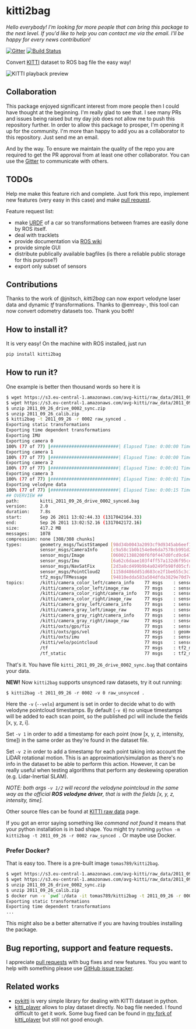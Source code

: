 # kitti2bag

*Hello everybody! I'm looking for more people that can bring this package to the next level. If you'd like to help you can contact me via the email. I'll be happy for every news contribution!*

[![Gitter](https://badges.gitter.im/kitti2bag/community.svg)](https://gitter.im/kitti2bag/community?utm_source=badge&utm_medium=badge&utm_campaign=pr-badge) [![Build Status](https://travis-ci.org/tomas789/kitti2bag.svg?branch=master)](https://travis-ci.org/tomas789/kitti2bag)

Convert [KITTI](http://www.cvlibs.net/datasets/kitti/index.php) dataset to ROS bag file the easy way!

![KITTI playback preview](https://raw.githubusercontent.com/tomas789/kitti2bag/gh-pages/img/kitti_playback.png)

## Collaboration

This package enjoyed significant interest from more people then I could have thought at the beginning. I'm really glad to see that. I see many PRs and issues being raised but my day job does not allow me to push this repository further. In order to allow this package to prosper, I'm opening it up for the community. I'm more than happy to add you as a collaborator to this repository. Just send me an email. 

And by the way. To ensure we maintain the quality of the repo you are required to get the PR approval from at least one other collaborator. You can use the [Gitter](https://gitter.im/kitti2bag/community?utm_source=share-link&utm_medium=link&utm_campaign=share-link) to communicate with others.

## TODOs

Help me make this feature rich and complete. Just fork this repo, implement new features (very easy in this case) and make [pull request](https://github.com/tomas789/kitti2bag/pulls).

Feature request list:
 * make [URDF](http://wiki.ros.org/urdf) of a car so transformations between frames are easily done by ROS itself.
 * deal with tracklets
 * provide documentation via [ROS wiki](wiki.ros.org)
 * provide simple GUI
 * distribute publically available bagfiles (is there a reliable public storage for this purpose?)
 * export only subset of sensors

## Contributions

Thanks to the work of @jnitsch, _kitti2bag_ can now export velodyne laser data and dynamic _tf_ transformations. Thanks to @emreay-, this tool can now convert odometry datasets too. Thank you both!

## How to install it?

It is very easy! On the machine with ROS installed, just run
```bash
pip install kitti2bag
```

## How to run it?

One example is better then thousand words so here it is

```bash
$ wget https://s3.eu-central-1.amazonaws.com/avg-kitti/raw_data/2011_09_26_drive_0002/2011_09_26_drive_0002_sync.zip
$ wget https://s3.eu-central-1.amazonaws.com/avg-kitti/raw_data/2011_09_26_calib.zip
$ unzip 2011_09_26_drive_0002_sync.zip
$ unzip 2011_09_26_calib.zip
$ kitti2bag -t 2011_09_26 -r 0002 raw_synced .
Exporting static transformations
Exporting time dependent transformations
Exporting IMU
Exporting camera 0
100% (77 of 77) |##########################| Elapsed Time: 0:00:00 Time: 0:00:00
Exporting camera 1
100% (77 of 77) |##########################| Elapsed Time: 0:00:00 Time: 0:00:00
Exporting camera 2
100% (77 of 77) |##########################| Elapsed Time: 0:00:01 Time: 0:00:01
Exporting camera 3
100% (77 of 77) |##########################| Elapsed Time: 0:00:01 Time: 0:00:01
Exporting velodyne data
100% (77 of 77) |##########################| Elapsed Time: 0:00:15 Time: 0:00:15
## OVERVIEW ##
path:        kitti_2011_09_26_drive_0002_synced.bag
version:     2.0
duration:    7.8s
start:       Sep 26 2011 13:02:44.33 (1317042164.33)
end:         Sep 26 2011 13:02:52.16 (1317042172.16)
size:        417.2 MB
messages:    1078
compression: none [308/308 chunks]
types:       geometry_msgs/TwistStamped [98d34b0043a2093cf9d9345ab6eef12e]
             sensor_msgs/CameraInfo     [c9a58c1b0b154e0e6da7578cb991d214]
             sensor_msgs/Image          [060021388200f6f0f447d0fcd9c64743]
             sensor_msgs/Imu            [6a62c6daae103f4ff57a132d6f95cec2]
             sensor_msgs/NavSatFix      [2d3a8cd499b9b4a0249fb98fd05cfa48]
             sensor_msgs/PointCloud2    [1158d486dd51d683ce2f1be655c3c181]
             tf2_msgs/TFMessage         [94810edda583a504dfda3829e70d7eec]
topics:      /kitti/camera_color_left/camera_info    77 msgs    : sensor_msgs/CameraInfo    
             /kitti/camera_color_left/image_raw      77 msgs    : sensor_msgs/Image         
             /kitti/camera_color_right/camera_info   77 msgs    : sensor_msgs/CameraInfo    
             /kitti/camera_color_right/image_raw     77 msgs    : sensor_msgs/Image         
             /kitti/camera_gray_left/camera_info     77 msgs    : sensor_msgs/CameraInfo    
             /kitti/camera_gray_left/image_raw       77 msgs    : sensor_msgs/Image         
             /kitti/camera_gray_right/camera_info    77 msgs    : sensor_msgs/CameraInfo    
             /kitti/camera_gray_right/image_raw      77 msgs    : sensor_msgs/Image         
             /kitti/oxts/gps/fix                     77 msgs    : sensor_msgs/NavSatFix     
             /kitti/oxts/gps/vel                     77 msgs    : geometry_msgs/TwistStamped
             /kitti/oxts/imu                         77 msgs    : sensor_msgs/Imu           
             /kitti/velo/pointcloud                  77 msgs    : sensor_msgs/PointCloud2   
             /tf                                     77 msgs    : tf2_msgs/TFMessage        
             /tf_static                              77 msgs    : tf2_msgs/TFMessage
```


That's it. You have file `kitti_2011_09_26_drive_0002_sync.bag` that contains your data.

__NEW!__
Now `kitti2bag` supports unsynced raw datasets, try it out running:
```
$ kitti2bag -t 2011_09_26 -r 0002 -v 0 raw_unsynced .
``` 
Here the `-v` (`--velo`) argument is set in order to decide what to do with velodyne pointcloud timestamps. By default (`-v 0`) no unique timestamps will be added to each scan point, so the published pcl will include the fields [x, y, z, i]. 

Set `-v 1` in order to add a timestamp for each point (now [x, y, z, intensity, time]) in the same order as they're found in the dataset file. 

Set `-v 2` in order to add a timestamp for each point taking into account the LiDAR rotational motion. This is an approximation/simulation as there's no info in the dataset to be able to perform this action. However, it can be really useful when testing algorithms that perform any deskewing operation (e.g. Lidar-Inertial SLAM).

_NOTE: both args `-v 1/2` will record the velodyne pointcloud in the same way as the official __ROS velodyne driver__, that is with the fields [x, y, z, intensity, time]._

Other source files can be found at [KITTI raw data](http://www.cvlibs.net/datasets/kitti/raw_data.php) page.

If you got an error saying something like _command not found_ it means that your python installation is in bad shape. You might try running 
```python -m kitti2bag -t 2011_09_26 -r 0002 raw_synced .```
Or maybe use Docker.

### Prefer Docker?

That is easy too. There is a pre-built image `tomas789/kitti2bag`. 

```bash
$ wget https://s3.eu-central-1.amazonaws.com/avg-kitti/raw_data/2011_09_26_drive_0002/2011_09_26_drive_0002_sync.zip
$ wget https://s3.eu-central-1.amazonaws.com/avg-kitti/raw_data/2011_09_26_calib.zip
$ unzip 2011_09_26_drive_0002_sync.zip
$ unzip 2011_09_26_calib.zip
$ docker run -v `pwd`:/data -it tomas789/kitti2bag -t 2011_09_26 -r 0002 raw_synced
Exporting static transformations
Exporting time dependent transformations
...
```

This might also be a better alternative if you are having troubles installing the package. 

## Bug reporting, support and feature requests.

I appreciate [pull requests](https://github.com/tomas789/kitti2bag/pulls) with bug fixes and new features. You you want to help with something please use [GitHub issue tracker](https://github.com/tomas789/kitti2bag/issues).

## Related works

 * [pykitti](https://github.com/utiasSTARS/pykitti) is very simple library for dealing with KITTI dataset in python. 
 * [kitti_player](https://github.com/tomas789/kitti_player) allows to play dataset directly. No bag file needed. I found difficult to get it work. Some bug fixed can be found in [my fork of kitti_player](https://github.com/tomas789/kitti_player) but still not good enough.
